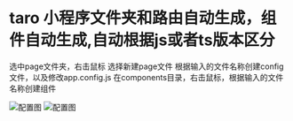 
# taro 小程序文件夹和路由自动生成，组件自动生成,自动根据js或者ts版本区分
选中page文件夹，右击鼠标 选择新建page文件 根据输入的文件名称创建config文件，以及修改app.config.js
在components目录，右击鼠标，根据输入的文件名称创建组件

![配置图](https://fr-static.jiazhengye.cn/1.33c1662fb4ac6466.png)
![配置图](https://fr-static.jiazhengye.cn/2.1b1c8eac8ac12812.png)
